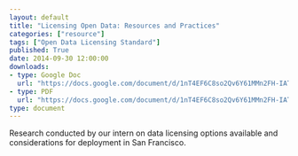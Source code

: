 ```yaml
---
layout: default
title: "Licensing Open Data: Resources and Practices"
categories: ["resource"]
tags: ["Open Data Licensing Standard"]
published: True
date: 2014-09-30 12:00:00
downloads:
- type: Google Doc
  url: "https://docs.google.com/document/d/1nT4EF6C8so2Qv6Y61MMn2FH-IATrOymfk0Z9A3DvN6w/edit?usp=sharing"
- type: PDF
  url: "https://docs.google.com/document/d/1nT4EF6C8so2Qv6Y61MMn2FH-IATrOymfk0Z9A3DvN6w/export?format=xlsx"
type: document
---
```

Research conducted by our intern on data licensing options available and considerations for deployment in San Francisco.
